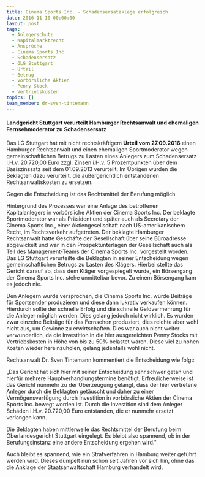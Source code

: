```yaml
---
title: Cinema Sports Inc. - Schadensersatzklage erfolgreich
date: 2016-11-10 00:00:00
layout: post
tags:
  - Anlegerschutz
  - Kapitalmarktrecht
  - Ansprüche
  - Cinema Sports Inc
  - Schadensersatz
  - OLG Stuttgart
  - Urteil
  - Betrug
  - vorbörsliche Aktien
  - Penny Stock
  - Vertriebskosten
topics: []
team_member: dr-sven-tintemann
---
```



#### **Landgericht Stuttgart verurteilt Hamburger Rechtsanwalt und ehemaligen Fernsehmoderator zu Schadensersatz**

Das LG Stuttgart hat mit nicht rechtskräftigem **Urteil vom 27.09.2016** einen Hamburger Rechtsanwalt und einen ehemaligen Sportmoderator wegen gemeinschaftlichen Betrugs zu Lasten eines Anlegers zum Schadensersatz i.H.v. 20.720,00 Euro zzgl. Zinsen i.H.v. 5 Prozentpunkten über dem Basiszinssatz seit dem 01.09.2013 verurteilt. Im Übrigen wurden die Beklagten dazu verurteilt, die außergerichtlich entstandenen Rechtsanwaltskosten zu ersetzen.

Gegen die Entscheidung ist das Rechtsmittel der Berufung möglich.

Hintergrund des Prozesses war eine Anlage des betroffenen Kapitalanlegers in vorbörsliche Aktien der Cinema Sports Inc. Der beklagte Sportmoderator war als Präsident und später auch als Secretary der Cinema Sports Inc., einer Aktiengesellschaft nach US-amerikanischem Recht, im Rechtsverkehr aufgetreten. Der beklagte Hamburger Rechtsanwalt hatte Geschäfte der Gesellschaft über seine Büroadresse abgewickelt und war in den Prospektunterlagen der Gesellschaft auch als Teil des Management-Teams der Cinema Sports Inc. vorgestellt worden. Das LG Stuttgart verurteilte die Beklagten in seiner Entscheidung wegen gemeinschaftlichen Betrugs zu Lasten des Klägers. Hierbei stellte das Gericht darauf ab, dass dem Kläger vorgespiegelt wurde, ein Börsengang der Cinema Sports Inc. stehe unmittelbar bevor. Zu einem Börsengang kam es jedoch nie.

Den Anlegern wurde versprochen, die Cinema Sports Inc. würde Beiträge für Sportsender produzieren und diese dann lukrativ verkaufen können. Hierdurch sollte der schnelle Erfolg und die schnelle Geldvermehrung für die Anleger möglich werden. Dies gelang jedoch nicht wirklich. Es wurden zwar einzelne Beiträge für das Fernsehen produziert, dies reichte aber wohl nicht aus, um Gewinne zu erwirtschaften. Dies war auch nicht weiter verwunderlich, da die Investition in die hier ausgereichten Penny Stocks mit Vertriebskosten in Höhe von bis zu 50% belastet waren. Diese viel zu hohen Kosten wieder hereinzuholen, gelang jedenfalls wohl nicht.

Rechtsanwalt Dr. Sven Tintemann kommentiert die Entscheidung wie folgt:

„Das Gericht hat sich hier mit seiner Entscheidung sehr schwer getan und hierfür mehrere Hauptverhandlungstermine benötigt. Erfreulicherweise ist das Gericht nunmehr zu der Überzeugung gelangt, dass der hier vertretene Anleger durch die Beklagten getäuscht und daher zu einer Vermögensverfügung durch Investition in vorbörsliche Aktien der Cinema Sports Inc. bewegt worden ist. Durch die Investition sind dem Anleger Schäden i.H.v. 20.720,00 Euro entstanden, die er nunmehr ersetzt verlangen kann.

Die Beklagten haben mittlerweile das Rechtsmittel der Berufung beim Oberlandesgericht Stuttgart eingelegt. Es bleibt also spannend, ob in der Berufungsinstanz eine andere Entscheidung ergehen wird."

Auch bleibt es spannend, wie ein Strafverfahren in Hamburg weiter geführt werden wird. Dieses dümpelt nun schon seit Jahren vor sich hin, ohne das die Anklage der Staatsanwaltschaft Hamburg verhandelt wird.